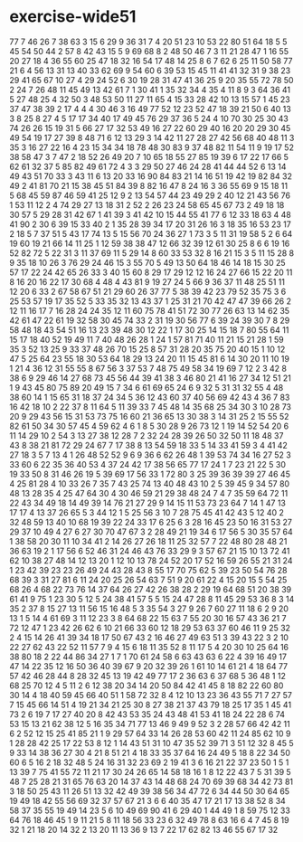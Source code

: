 # exercise-wide51
77
7
46
26
7
38
63
3
15
6
29
9
36
31
7
4
20
51
23
10
53
22
80
51
64
18
5
5
45
54
50
44
2
57
8
42
43
15
5
9
69
68
8
2
48
50
46
7
3
11
21
28
47
1
16
55
20
27
18
4
36
55
60
25
47
18
32
16
54
17
48
14
25
8
6
7
62
6
25
11
50
58
77
21
6
4
56
13
31
13
40
33
62
69
9
54
60
6
39
53
15
45
11
41
41
32
31
9
38
23
29
41
65
67
10
27
4
29
24
52
6
30
19
28
31
47
41
36
25
9
20
35
55
72
78
50
2
24
7
26
48
11
45
49
13
42
61
7
1
30
41
1
35
32
34
4
35
4
11
8
9
3
64
36
41
5
27
48
25
4
32
50
3
48
53
50
11
27
11
65
4
15
33
28
42
10
13
15
57
1
45
23
37
47
38
39
2
17
4
4
4
30
46
3
16
49
77
52
12
23
52
47
18
39
21
50
6
40
13
3
8
25
8
27
4
5
17
17
34
40
17
49
45
76
29
37
36
5
24
4
10
70
30
25
30
43
74
26
26
15
19
31
5
66
27
17
32
53
49
16
27
22
60
29
40
16
20
20
29
30
45
49
54
19
17
27
39
8
48
71
6
12
13
29
3
14
42
11
27
28
27
42
56
68
40
48
11
3
35
3
16
27
22
16
4
23
15
34
34
18
78
48
30
83
9
37
48
82
11
54
11
9
19
17
52
38
58
47
3
7
47
2
18
52
26
49
20
7
10
65
18
55
27
85
19
39
6
17
22
17
66
5
62
61
32
37
5
85
82
49
61
72
4
3
3
29
50
27
46
24
28
41
44
44
52
6
13
14
49
43
51
70
33
3
43
11
6
13
20
33
16
90
84
83
21
14
16
51
19
42
19
82
84
32
49
2
41
81
70
21
15
38
45
51
84
39
8
82
16
47
8
24
16
3
36
55
69
9
15
18
11
5
68
45
59
87
46
59
41
25
12
9
2
13
54
57
44
23
49
29
2
40
12
21
43
56
76
1
53
11
12
2
4
74
29
27
13
18
31
2
52
2
26
23
24
58
65
45
67
73
2
49
18
18
30
57
5
29
28
31
42
67
1
41
39
3
41
42
10
15
44
55
41
77
6
12
33
18
63
4
48
41
90
2
30
6
39
15
33
40
2
1
35
28
39
34
17
20
31
26
16
3
18
35
16
53
23
17
2
18
5
7
37
51
5
43
17
74
13
5
15
56
70
24
36
27
1
73
3
5
11
31
19
58
5
2
6
64
19
60
19
21
66
14
11
25
1
12
59
38
38
47
12
66
32
39
12
61
30
25
8
6
6
19
16
52
82
72
5
22
31
3
11
37
69
11
5
29
14
8
60
33
53
32
8
16
21
15
3
5
11
15
28
8
9
35
18
10
26
3
76
29
24
46
15
3
55
70
5
49
13
50
64
18
46
14
18
15
30
25
57
17
22
24
42
65
26
33
3
40
15
60
8
29
17
29
12
12
16
24
27
66
15
22
20
11
8
16
20
16
22
17
30
68
4
48
4
43
81
9
19
27
24
5
66
9
36
37
11
48
25
51
11
12
20
6
33
2
67
58
67
51
21
29
60
26
37
77
5
38
39
42
23
79
52
35
75
3
6
25
53
57
19
17
35
52
5
33
35
32
13
43
37
1
25
31
21
70
42
47
47
39
66
26
2
12
11
16
17
7
16
28
24
24
35
12
11
60
75
78
41
51
72
30
77
26
63
13
14
62
35
42
61
47
22
61
19
32
58
30
45
74
33
2
31
19
30
56
77
6
39
24
39
30
7
8
29
58
48
18
43
54
51
16
13
23
39
48
30
12
22
1
17
30
25
14
15
18
7
80
55
64
11
15
17
18
40
52
19
49
11
7
40
48
26
28
1
24
1
57
81
71
40
11
21
15
21
28
1
59
35
3
52
13
25
9
33
37
48
26
70
15
25
8
57
31
28
20
35
75
20
40
15
1
10
12
47
5
25
64
23
55
18
30
53
64
18
29
13
24
20
11
15
45
81
6
14
30
20
11
10
19
1
21
4
36
12
31
55
55
8
67
56
3
37
53
7
48
75
49
58
34
19
69
7
12
2
3
42
8
38
6
9
29
46
14
27
68
73
45
56
44
39
41
38
3
46
80
21
41
16
27
34
12
51
21
1
9
43
45
80
75
89
20
49
15
7
34
6
61
69
65
24
6
9
32
5
31
31
32
55
4
48
38
60
14
1
15
65
31
18
37
24
34
5
36
12
43
60
37
40
56
69
42
43
4
36
7
83
16
42
18
10
2
22
37
8
11
64
5
11
39
33
7
45
48
14
35
68
25
34
30
3
10
28
73
20
9
29
43
56
15
31
53
73
75
16
60
21
36
65
13
30
38
3
14
31
25
2
15
55
52
82
61
50
34
30
57
45
4
59
62
4
6
1
8
5
30
28
9
26
73
12
1
19
14
52
54
20
6
11
14
29
10
2
54
3
13
27
38
12
28
7
2
32
24
28
39
26
50
32
50
11
18
48
37
43
8
38
21
81
72
29
24
67
7
17
38
8
13
54
59
18
33
5
14
33
41
59
3
4
41
42
27
18
3
5
7
13
4
1
26
48
52
52
9
6
9
36
6
62
26
48
1
39
53
74
34
16
27
52
3
33
60
6
22
35
36
40
53
4
37
24
42
17
38
56
65
77
17
24
1
7
23
21
22
5
30
19
33
50
8
31
46
26
19
5
39
69
17
56
33
1
72
80
3
25
39
36
39
39
27
46
45
4
25
81
28
4
10
33
26
7
35
7
43
25
74
13
40
48
43
10
2
5
39
45
9
34
57
80
48
13
28
35
4
25
47
64
30
4
30
46
59
21
29
38
48
24
7
4
7
35
59
64
72
11
22
43
34
49
18
14
49
39
14
76
21
27
29
9
14
15
11
53
73
23
64
7
14
1
47
13
17
17
4
13
37
26
65
5
3
44
12
1
5
25
56
3
10
7
28
75
45
41
42
43
5
12
40
2
32
48
59
13
40
10
68
19
39
22
24
33
17
6
25
6
3
28
16
45
23
50
16
31
53
27
29
37
10
49
4
27
6
27
30
70
47
67
3
2
28
49
21
19
34
6
17
56
5
30
35
57
64
1
38
58
20
30
11
10
34
41
2
14
26
27
26
18
11
25
32
57
7
22
48
80
28
48
21
36
63
19
2
1
17
56
6
52
46
31
24
46
43
76
33
29
9
3
57
67
21
15
10
13
72
41
62
10
38
27
48
14
12
13
20
1
12
10
13
78
24
52
20
17
52
16
59
26
55
21
31
24
1
23
42
39
23
23
26
49
24
43
28
43
8
55
17
70
75
62
5
39
23
50
54
76
28
68
39
3
31
27
81
6
11
24
20
25
26
54
63
7
51
9
20
61
22
4
15
20
15
5
54
25
68
26
4
68
22
73
76
14
37
64
26
27
42
26
38
28
2
29
19
64
68
51
20
38
39
61
41
9
75
1
23
30
5
12
5
24
38
41
57
5
5
15
24
47
28
8
11
45
29
53
36
8
3
14
35
2
37
8
15
27
13
11
56
15
16
48
5
3
35
54
3
27
9
26
7
60
27
11
18
6
2
9
20
13
1
5
14
4
61
69
3
11
12
23
3
8
64
68
22
15
63
7
55
20
30
16
57
43
36
21
7
72
12
47
1
23
42
26
62
6
10
21
66
33
60
12
18
29
53
63
37
60
46
11
9
25
32
2
4
15
14
26
41
39
34
18
17
50
67
43
2
16
46
27
49
63
51
3
39
43
22
3
2
10
22
27
62
43
22
52
11
57
7
9
4
15
6
18
11
35
52
8
11
17
5
4
20
30
10
25
64
16
38
80
18
2
22
44
86
34
27
1
7
1
70
61
24
58
6
63
43
63
6
22
4
39
16
49
17
47
14
22
35
12
16
50
36
40
39
67
9
20
32
39
26
1
61
10
14
61
21
4
18
64
77
57
42
46
28
44
8
28
32
45
13
19
42
49
77
17
2
36
63
6
37
68
5
36
48
1
12
68
25
70
12
4
5
11
2
6
12
38
20
34
14
20
50
84
42
41
45
8
18
82
22
60
80
30
14
4
18
40
59
45
66
40
51
1
58
72
32
8
4
12
10
13
23
36
43
55
71
7
27
57
7
15
45
66
14
51
4
19
21
34
21
25
30
8
27
38
21
37
43
79
18
25
17
35
1
45
41
73
2
6
19
7
17
27
40
20
8
42
43
53
35
24
43
48
41
53
41
18
24
22
28
6
74
53
15
13
21
62
38
12
5
16
35
34
71
77
13
46
9
49
9
52
3
2
28
57
66
42
42
11
6
2
52
12
15
25
41
85
21
1
9
29
57
64
33
14
26
28
53
60
42
11
24
85
62
10
9
1
28
28
42
25
17
22
53
8
12
1
14
43
51
31
10
47
35
52
39
71
3
51
12
32
8
45
5
9
33
14
38
36
27
30
4
21
8
51
21
4
18
33
35
37
64
16
24
49
5
18
8
22
34
50
60
6
5
16
2
18
32
48
5
24
16
31
32
23
69
2
19
41
3
6
16
21
22
37
23
50
1
5
1
13
39
7
75
41
55
72
11
21
17
30
24
26
65
14
58
18
16
1
8
12
22
43
7
5
31
39
5
48
7
25
28
21
31
65
76
63
20
14
37
43
14
48
68
24
70
69
39
68
34
42
73
81
3
18
50
25
43
11
26
51
13
32
42
49
39
38
56
34
47
72
6
34
44
50
30
64
65
19
49
18
42
55
56
69
32
37
57
67
21
3
6
6
40
35
47
17
21
17
13
38
52
8
34
58
37
35
55
19
49
14
23
5
6
10
49
69
90
41
6
29
40
1
44
49
1
8
59
75
12
33
64
76
18
46
45
1
9
11
21
5
8
11
18
56
33
23
6
32
49
78
8
63
16
6
4
7
45
8
19
32
1
21
18
20
14
32
2
13
20
11
13
36
9
13
7
22
17
62
82
13
46
55
67
17
32
